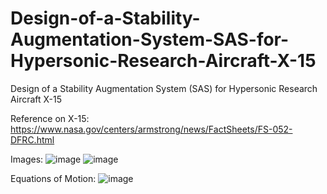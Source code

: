 # Design-of-a-Stability-Augmentation-System-SAS-for-Hypersonic-Research-Aircraft-X-15
Design of a Stability Augmentation System (SAS) for Hypersonic Research Aircraft X-15

Reference on X-15:
https://www.nasa.gov/centers/armstrong/news/FactSheets/FS-052-DFRC.html

Images:
![image](https://user-images.githubusercontent.com/45495327/222984092-49d11f37-c73a-410e-9207-583dab87d612.png)
![image](https://user-images.githubusercontent.com/45495327/222984109-efd6ff63-600a-419f-86e4-f111c6bc5d0f.png)

Equations of Motion:
![image](https://user-images.githubusercontent.com/45495327/222984200-ec6d3020-fe65-4c40-a928-faad08e9040c.png)
